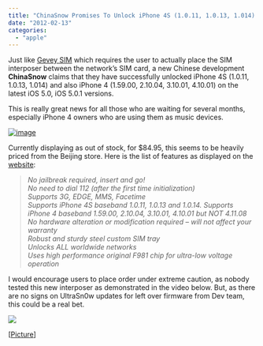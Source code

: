 ```yaml
---
title: "ChinaSnow Promises To Unlock iPhone 4S (1.0.11, 1.0.13, 1.014) and iPhone 4 (1.59.00, 2.10.04, 3.10.01, 4.10.01)"
date: "2012-02-13"
categories: 
  - "apple"
---
```


Just like [Gevey SIM](http://www.cosmogeek.info/2011/06/gevey-sim-only-working-method-to-unlock.html) which requires the user to actually place the SIM interposer between the network’s SIM card, a new Chinese development **ChinaSnow** claims that they have successfully unlocked iPhone 4S (1.0.11, 1.0.13, 1.014) and also iPhone 4 (1.59.00, 2.10.04, 3.10.01, 4.10.01) on the latest iOS 5.0, iOS 5.0.1 versions.

This is really great news for all those who are waiting for several months, especially iPhone 4 owners who are using them as music devices.

[![image](http://lh6.ggpht.com/-oiAFSMzaJ9A/TzhYkB1ZBSI/AAAAAAAAIX4/GtZ81rossSc/image_thumb.png?imgmax=800 "image")](http://lh5.ggpht.com/-KOlOLv1VDWY/TzhYjoBi8JI/AAAAAAAAIXw/5KiK3DJ6UP4/s1600-h/image%25255B2%25255D.png)

Currently displaying as out of stock, for $84.95, this seems to be heavily priced from the Beijing store. Here is the list of features as displayed on the [website](http://www.beijingiphonerepair.com/store/#ecwid:category=807125&mode=product&product=9381105):

> _No jailbreak required, insert and go!  
> No need to dial 112 (after the first time initialization)  
> Supports 3G, EDGE, MMS, Facetime  
> Supports iPhone 4S baseband 1.0.11, 1.0.13 and 1.0.14. 
> Supports iPhone 4 baseband 1.59.00, 2.10.04, 3.10.01, 4.10.01 but NOT 4.11.08  
> No hardware alteration or modification required – will not affect your warranty  
> Robust and sturdy steel custom SIM tray  
> Unlocks ALL worldwide networks  
> Uses high performance original F981 chip for ultra-low voltage operation_

I would encourage users to place order under extreme caution, as nobody tested this new interposer as demonstrated in the video below. But, as there are no signs on UltraSn0w updates for left over firmware from Dev team, this could be a real bet.

[![](http://lh3.ggpht.com/-PMKa8Unev7c/TzhYkkiMWlI/AAAAAAAAIYA/U21f4p4k810/videof41b5f8bb05f%25255B7%25255D.jpg?imgmax=800)](http://www.youtube.com/watch?v=xDC42MwfJO8&feature=player_embedded)

\[[Picture](http://www.beijingiphonerepair.com/news/iphone-4s-baseband-1-0-11-1-013-and-1-0-14-sim-unlock-to-be-released-mid-february/)\]
